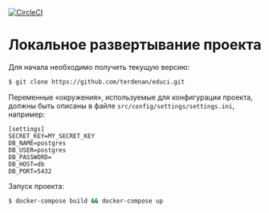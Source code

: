 [![CircleCI](https://circleci.com/bb/educiteam/educi.svg?style=svg)](https://circleci.com/bb/educiteam/educi)

# Локальное развертывание проекта

Для начала необходимо получить текущую версию:

```bash
$ git clone https://github.com/terdenan/educi.git
```

Переменные «окружения», используемые для конфигурации проекта, должны быть описаны в файле `src/config/settings/settings.ini`, например:

```
[settings]
SECRET_KEY=MY_SECRET_KEY
DB_NAME=postgres
DB_USER=postgres
DB_PASSWORD=
DB_HOST=db
DB_PORT=5432
```

Запуск проекта:
```bash
$ docker-compose build && docker-compose up
```